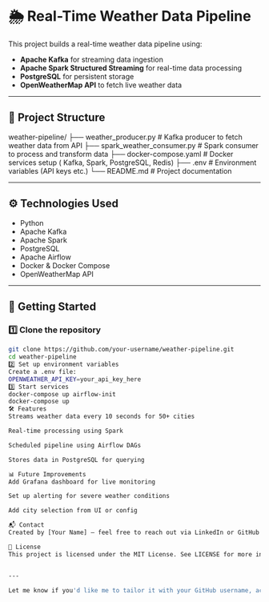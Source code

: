# 🌦️ Real-Time Weather Data Pipeline

This project builds a real-time weather data pipeline using:

- **Apache Kafka** for streaming data ingestion  
- **Apache Spark Structured Streaming** for real-time data processing  
- **PostgreSQL** for persistent storage   
- **OpenWeatherMap API** to fetch live weather data  

---

## 📁 Project Structure

weather-pipeline/
├── weather_producer.py # Kafka producer to fetch weather data from API
├── spark_weather_consumer.py # Spark consumer to process and transform data
├── docker-compose.yaml # Docker services setup ( Kafka, Spark, PostgreSQL, Redis)
├── .env # Environment variables (API keys etc.)
└── README.md # Project documentation



---

## ⚙️ Technologies Used

- Python
- Apache Kafka
- Apache Spark
- PostgreSQL
- Apache Airflow
- Docker & Docker Compose
- OpenWeatherMap API

---

## 🚀 Getting Started

### 1️⃣ Clone the repository
```bash
git clone https://github.com/your-username/weather-pipeline.git
cd weather-pipeline
2️⃣ Set up environment variables
Create a .env file:
OPENWEATHER_API_KEY=your_api_key_here
3️⃣ Start services
docker-compose up airflow-init
docker-compose up
🛠️ Features
Streams weather data every 10 seconds for 50+ cities

Real-time processing using Spark

Scheduled pipeline using Airflow DAGs

Stores data in PostgreSQL for querying

📊 Future Improvements
Add Grafana dashboard for live monitoring

Set up alerting for severe weather conditions

Add city selection from UI or config

📬 Contact
Created by [Your Name] – feel free to reach out via LinkedIn or GitHub issues.

📄 License
This project is licensed under the MIT License. See LICENSE for more information.


---

Let me know if you'd like me to tailor it with your GitHub username, actual name, or additional setup instructions!